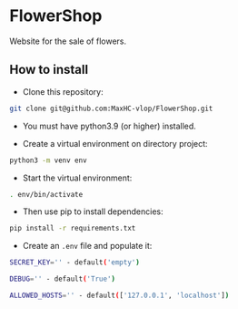 # FlowerShop

Website for the sale of flowers.

## How to install

- Сlone this repository:
```bash
git clone git@github.com:MaxHC-vlop/FlowerShop.git
```
- You must have python3.9 (or higher) installed.

- Create a virtual environment on directory project:
```bash
python3 -m venv env
 ```
- Start the virtual environment:
```bash
. env/bin/activate
```
- Then use pip to install dependencies:
```bash
pip install -r requirements.txt
```
- Create an `.env` file and populate it:

```bash
SECRET_KEY='' - default('empty')

DEBUG='' - default('True')

ALLOWED_HOSTS='' - default(['127.0.0.1', 'localhost'])
```
